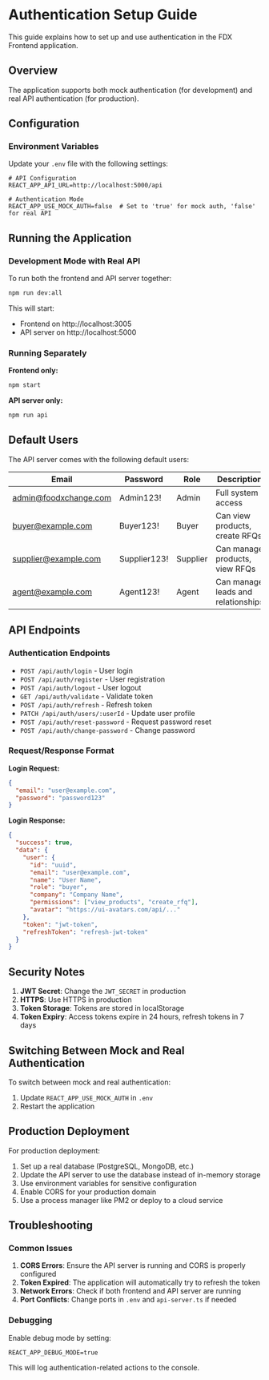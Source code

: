 # Authentication Setup Guide

This guide explains how to set up and use authentication in the FDX Frontend application.

## Overview

The application supports both mock authentication (for development) and real API authentication (for production).

## Configuration

### Environment Variables

Update your `.env` file with the following settings:

```env
# API Configuration
REACT_APP_API_URL=http://localhost:5000/api

# Authentication Mode
REACT_APP_USE_MOCK_AUTH=false  # Set to 'true' for mock auth, 'false' for real API
```

## Running the Application

### Development Mode with Real API

To run both the frontend and API server together:

```bash
npm run dev:all
```

This will start:
- Frontend on http://localhost:3005
- API server on http://localhost:5000

### Running Separately

**Frontend only:**
```bash
npm start
```

**API server only:**
```bash
npm run api
```

## Default Users

The API server comes with the following default users:

| Email | Password | Role | Description |
|-------|----------|------|-------------|
| admin@foodxchange.com | Admin123! | Admin | Full system access |
| buyer@example.com | Buyer123! | Buyer | Can view products, create RFQs |
| supplier@example.com | Supplier123! | Supplier | Can manage products, view RFQs |
| agent@example.com | Agent123! | Agent | Can manage leads and relationships |

## API Endpoints

### Authentication Endpoints

- `POST /api/auth/login` - User login
- `POST /api/auth/register` - User registration
- `POST /api/auth/logout` - User logout
- `GET /api/auth/validate` - Validate token
- `POST /api/auth/refresh` - Refresh token
- `PATCH /api/auth/users/:userId` - Update user profile
- `POST /api/auth/reset-password` - Request password reset
- `POST /api/auth/change-password` - Change password

### Request/Response Format

**Login Request:**
```json
{
  "email": "user@example.com",
  "password": "password123"
}
```

**Login Response:**
```json
{
  "success": true,
  "data": {
    "user": {
      "id": "uuid",
      "email": "user@example.com",
      "name": "User Name",
      "role": "buyer",
      "company": "Company Name",
      "permissions": ["view_products", "create_rfq"],
      "avatar": "https://ui-avatars.com/api/..."
    },
    "token": "jwt-token",
    "refreshToken": "refresh-jwt-token"
  }
}
```

## Security Notes

1. **JWT Secret**: Change the `JWT_SECRET` in production
2. **HTTPS**: Use HTTPS in production
3. **Token Storage**: Tokens are stored in localStorage
4. **Token Expiry**: Access tokens expire in 24 hours, refresh tokens in 7 days

## Switching Between Mock and Real Authentication

To switch between mock and real authentication:

1. Update `REACT_APP_USE_MOCK_AUTH` in `.env`
2. Restart the application

## Production Deployment

For production deployment:

1. Set up a real database (PostgreSQL, MongoDB, etc.)
2. Update the API server to use the database instead of in-memory storage
3. Use environment variables for sensitive configuration
4. Enable CORS for your production domain
5. Use a process manager like PM2 or deploy to a cloud service

## Troubleshooting

### Common Issues

1. **CORS Errors**: Ensure the API server is running and CORS is properly configured
2. **Token Expired**: The application will automatically try to refresh the token
3. **Network Errors**: Check if both frontend and API server are running
4. **Port Conflicts**: Change ports in `.env` and `api-server.ts` if needed

### Debugging

Enable debug mode by setting:
```env
REACT_APP_DEBUG_MODE=true
```

This will log authentication-related actions to the console.